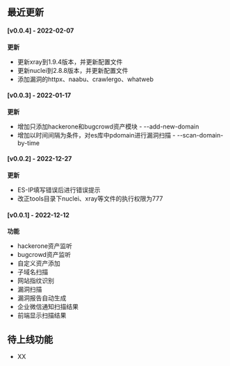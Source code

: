 ## 最近更新

#### [v0.0.4] - 2022-02-07

**更新**  

- 更新xray到1.9.4版本，并更新配置文件
- 更新nuclei到2.8.8版本，并更新配置文件
- 添加漏洞的httpx、naabu、crawlergo、whatweb



#### [v0.0.3] - 2022-01-17

**更新**  

- 增加只添加hackerone和bugcrowd资产模块 - --add-new-domain
- 增加以时间间隔为条件，对es库中pdomain进行漏洞扫描 - --scan-domain-by-time



#### [v0.0.2] - 2022-12-27

**更新**  

- ES-IP填写错误后进行错误提示
- 改正tools目录下nuclei、xray等文件的执行权限为777



#### [v0.0.1] - 2022-12-12

**功能**  

- hackerone资产监听
- bugcrowd资产监听
- 自定义资产添加
- 子域名扫描
- 网站指纹识别
- 漏洞扫描
- 漏洞报告自动生成
- 企业微信通知扫描结果
- 前端显示扫描结果

## 待上线功能

- XX
